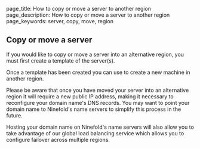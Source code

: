 page_title: How to copy or move a server to another region
page_description: How to copy or move a server to another region
page_keywords: server, copy, move, region

## Copy or move a server 

If you would like to copy or move a server into an alternative region, you must first create a template of the server(s). 

Once a template has been created you can use to create a new machine in another region.

Please be aware that once you have moved your server into an alternative region it will require a new public IP address, making it necessary to reconfigure your domain name's DNS records. You may want to point your domain name to Ninefold's name servers to simplify this process in the future.

Hosting your domain name on Ninefold's name servers will also allow you to take advantage of our global load balancing service which allows you to configure failover across multiple regions.
